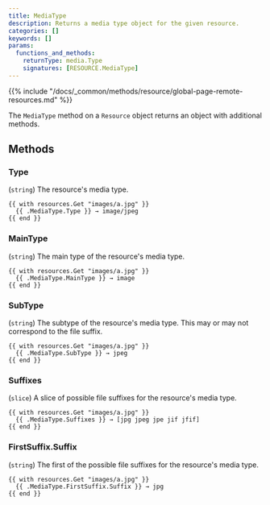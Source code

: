 ```yaml
---
title: MediaType
description: Returns a media type object for the given resource.
categories: []
keywords: []
params:
  functions_and_methods:
    returnType: media.Type
    signatures: [RESOURCE.MediaType]
---
```


{{% include "/docs/_common/methods/resource/global-page-remote-resources.md" %}}

The `MediaType` method on a `Resource` object returns an object with additional methods.

## Methods

### Type

(`string`) The resource's media type.

```go-html-template
{{ with resources.Get "images/a.jpg" }}
  {{ .MediaType.Type }} → image/jpeg
{{ end }}
```

### MainType

(`string`) The main type of the resource's media type.

```go-html-template
{{ with resources.Get "images/a.jpg" }}
  {{ .MediaType.MainType }} → image
{{ end }}
```

### SubType

(`string`) The subtype of the resource's media type. This may or may not correspond to the file suffix.

```go-html-template
{{ with resources.Get "images/a.jpg" }}
  {{ .MediaType.SubType }} → jpeg
{{ end }}
```

### Suffixes

(`slice`) A slice of possible file suffixes for the resource's media type.

```go-html-template
{{ with resources.Get "images/a.jpg" }}
  {{ .MediaType.Suffixes }} → [jpg jpeg jpe jif jfif]
{{ end }}
```

### FirstSuffix.Suffix

(`string`) The first of the possible file suffixes for the resource's media type.

```go-html-template
{{ with resources.Get "images/a.jpg" }}
  {{ .MediaType.FirstSuffix.Suffix }} → jpg
{{ end }}
```
